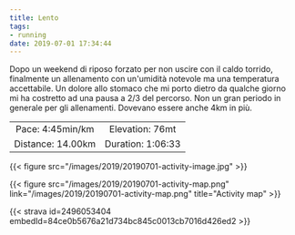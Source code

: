 ```yaml
---
title: Lento
tags:
- running
date: 2019-07-01 17:34:44
---
```

Dopo un weekend di riposo forzato per non uscire con il caldo torrido, finalmente un allenamento con un'umidità notevole ma una temperatura accettabile.
Un dolore allo stomaco che mi porto dietro da qualche giorno mi ha costretto ad una pausa a 2/3 del percorso.
Non un gran periodo in generale per gli allenamenti. Dovevano essere anche 4km in più.

| | |
| :-: | :-: |
| Pace: 4:45min/km | Elevation: 76mt |
| Distance: 14.00km | Duration: 1:06:33 |

{{< figure src="/images/2019/20190701-activity-image.jpg" >}}


{{< figure src="/images/2019/20190701-activity-map.png" link="/images/2019/20190701-activity-map.png" title="Activity map" >}}

{{< strava id=2496053404 embedId=84ce0b5676a21d734bc845c0013cb7016d426ed2 >}}

